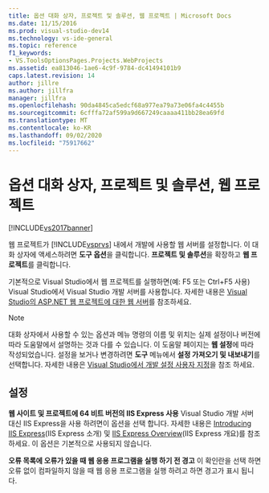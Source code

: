 ```yaml
---
title: 옵션 대화 상자, 프로젝트 및 솔루션, 웹 프로젝트 | Microsoft Docs
ms.date: 11/15/2016
ms.prod: visual-studio-dev14
ms.technology: vs-ide-general
ms.topic: reference
f1_keywords:
- VS.ToolsOptionsPages.Projects.WebProjects
ms.assetid: ea813046-1ae6-4c9f-9784-dc41494101b9
caps.latest.revision: 14
author: jillre
ms.author: jillfra
manager: jillfra
ms.openlocfilehash: 90da4845ca5edcf68a977ea79a73e06fa4c4455b
ms.sourcegitcommit: 6cfffa72af599a9d667249caaaa411bb28ea69fd
ms.translationtype: MT
ms.contentlocale: ko-KR
ms.lasthandoff: 09/02/2020
ms.locfileid: "75917662"
---
```

# <a name="options-dialog-box-projects-and-solutions-web-projects"></a>옵션 대화 상자, 프로젝트 및 솔루션, 웹 프로젝트
[!INCLUDE[vs2017banner](../../includes/vs2017banner.md)]

웹 프로젝트가 [!INCLUDE[vsprvs](../../includes/vsprvs-md.md)] 내에서 개발에 사용할 웹 서버를 설정합니다. 이 대화 상자에 액세스하려면 **도구 옵션**을 클릭합니다. **프로젝트 및 솔루션**을 확장하고 **웹 프로젝트**를 클릭합니다.

 기본적으로 Visual Studio에서 웹 프로젝트를 실행하면(예: F5 또는 Ctrl+F5 사용) Visual Studio에서 Visual Studio 개발 서버를 사용합니다. 자세한 내용은 [Visual Studio의 ASP.NET 웹 프로젝트에 대한 웹 서버](https://msdn.microsoft.com/31d4f588-df59-4b7e-b9ea-e1f2dd204328)를 참조하세요.

> [!NOTE]
> 대화 상자에서 사용할 수 있는 옵션과 메뉴 명령의 이름 및 위치는 실제 설정이나 버전에 따라 도움말에서 설명하는 것과 다를 수 있습니다. 이 도움말 페이지는 **웹 설정**에 따라 작성되었습니다. 설정을 보거나 변경하려면 **도구** 메뉴에서 **설정 가져오기 및 내보내기**를 선택합니다. 자세한 내용은 [Visual Studio에서 개발 설정 사용자 지정](https://msdn.microsoft.com/22c4debb-4e31-47a8-8f19-16f328d7dcd3)을 참조 하세요.

## <a name="settings"></a>설정
 **웹 사이트 및 프로젝트에 64 비트 버전의 IIS Express 사용** Visual Studio 개발 서버 대신 IIS Express을 사용 하려면이 옵션을 선택 합니다. 자세한 내용은 [Introducing IIS Express](https://weblogs.asp.net/scottgu/introducing-iis-express)(IIS Express 소개) 및 [IIS Express Overview](/iis/extensions/introduction-to-iis-express/iis-express-overview)(IIS Express 개요)를 참조하세요. 이 옵션은 기본적으로 사용되지 않습니다.

 **오류 목록에 오류가 있을 때 웹 응용 프로그램을 실행 하기 전 경고** 이 확인란을 선택 하면 오류 없이 컴파일하지 않을 때 웹 응용 프로그램을 실행 하려고 하면 경고가 표시 됩니다.
